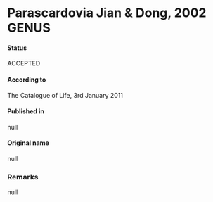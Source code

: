 # Parascardovia Jian & Dong, 2002 GENUS

#### Status
ACCEPTED

#### According to
The Catalogue of Life, 3rd January 2011

#### Published in
null

#### Original name
null

### Remarks
null